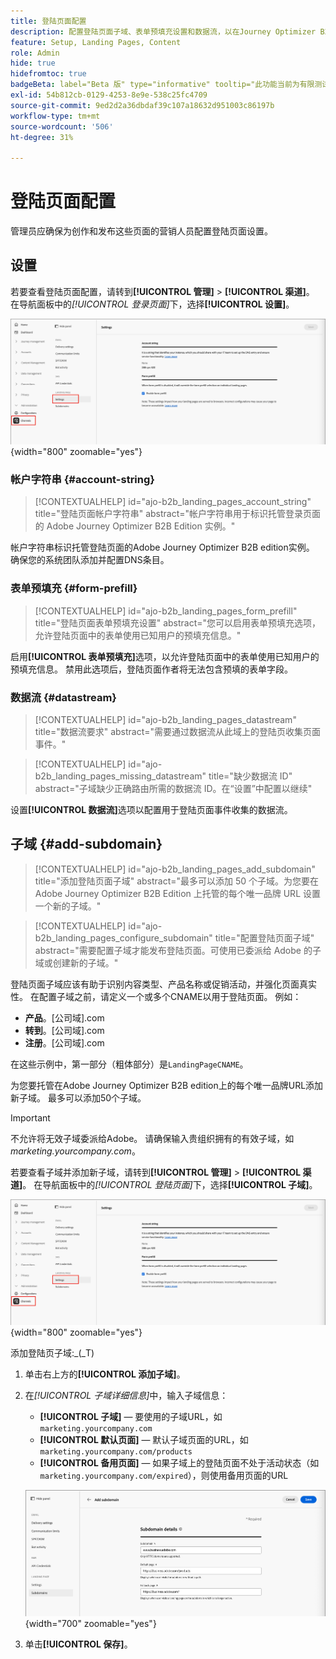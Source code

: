 ```yaml
---
title: 登陆页面配置
description: 配置登陆页面子域、表单预填充设置和数据流，以在Journey Optimizer B2B edition中启用营销活动网页发布。
feature: Setup, Landing Pages, Content
role: Admin
hide: true
hidefromtoc: true
badgeBeta: label="Beta 版" type="informative" tooltip="此功能当前为有限测试版"
exl-id: 54b812cb-0129-4253-8e9e-538c25fc4709
source-git-commit: 9ed2d2a36dbdaf39c107a18632d951003c86197b
workflow-type: tm+mt
source-wordcount: '506'
ht-degree: 31%

---
```


# 登陆页面配置

管理员应确保为创作和发布这些页面的营销人员配置登陆页面设置。

## 设置

若要查看登陆页面配置，请转到&#x200B;**[!UICONTROL 管理]** > **[!UICONTROL 渠道]**。 在导航面板中的&#x200B;_[!UICONTROL 登录页面]_&#x200B;下，选择&#x200B;**[!UICONTROL 设置]**。

![登陆页面设置](./assets/config-landing-pages-settings.png){width="800" zoomable="yes"}

### 帐户字符串 {#account-string}

>[!CONTEXTUALHELP]
>id="ajo-b2b_landing_pages_account_string"
>title="登陆页面帐户字符串"
>abstract="帐户字符串用于标识托管登录页面的 Adobe Journey Optimizer B2B Edition 实例。"

帐户字符串标识托管登陆页面的Adobe Journey Optimizer B2B edition实例。 确保您的系统团队添加并配置DNS条目。

### 表单预填充 {#form-prefill}

>[!CONTEXTUALHELP]
>id="ajo-b2b_landing_pages_form_prefill"
>title="登陆页面表单预填充设置"
>abstract="您可以启用表单预填充选项，允许登陆页面中的表单使用已知用户的预填充信息。"

启用&#x200B;**[!UICONTROL 表单预填充]**&#x200B;选项，以允许登陆页面中的表单使用已知用户的预填充信息。 禁用此选项后，登陆页面作者将无法包含预填的表单字段。

### 数据流 {#datastream}

>[!CONTEXTUALHELP]
>id="ajo-b2b_landing_pages_datastream"
>title="数据流要求"
>abstract="需要通过数据流从此域上的登陆页收集页面事件。"

>[!CONTEXTUALHELP]
>id="ajo-b2b_landing_pages_missing_datastream"
>title="缺少数据流 ID"
>abstract="子域缺少正确路由所需的数据流 ID。在“设置”中配置以继续"

设置&#x200B;**[!UICONTROL 数据流]**&#x200B;选项以配置用于登陆页面事件收集的数据流。

## 子域 {#add-subdomain}

>[!CONTEXTUALHELP]
>id="ajo-b2b_landing_pages_add_subdomain"
>title="添加登陆页面子域"
>abstract="最多可以添加 50 个子域。为您要在 Adobe Journey Optimizer B2B Edition 上托管的每个唯一品牌 URL 设置一个新的子域。"

>[!CONTEXTUALHELP]
>id="ajo-b2b_landing_pages_configure_subdomain"
>title="配置登陆页面子域"
>abstract="需要配置子域才能发布登陆页面。可使用已委派给 Adobe 的子域或创建新的子域。"

登陆页面子域应该有助于识别内容类型、产品名称或促销活动，并强化页面真实性。 在配置子域之前，请定义一个或多个CNAME以用于登陆页面。 例如：

* **产品**。[公司域].com
* **转到**。[公司域].com
* **注册**。[公司域].com

在这些示例中，第一部分（粗体部分）是`LandingPageCNAME`。

为您要托管在Adobe Journey Optimizer B2B edition上的每个唯一品牌URL添加新子域。 最多可以添加50个子域。

>[!IMPORTANT]
>
>不允许将无效子域委派给Adobe。 请确保输入贵组织拥有的有效子域，如&#x200B;_marketing.yourcompany.com_。

若要查看子域并添加新子域，请转到&#x200B;**[!UICONTROL 管理]** > **[!UICONTROL 渠道]**。 在导航面板中的&#x200B;_[!UICONTROL 登陆页面]_&#x200B;下，选择&#x200B;**[!UICONTROL 子域]**。

![登陆页面子域](./assets/config-landing-pages-settings.png){width="800" zoomable="yes"}

添加登陆页子域&#x200B;:_(_T)

1. 单击右上方的&#x200B;**[!UICONTROL 添加子域]**。

1. 在&#x200B;_[!UICONTROL 子域详细信息]_&#x200B;中，输入子域信息：

   * **[!UICONTROL 子域]** — 要使用的子域URL，如`marketing.yourcompany.com`
   * **[!UICONTROL 默认页面]** — 默认子域页面的URL，如`marketing.yourcompany.com/products`
   * **[!UICONTROL 备用页面]** — 如果子域上的登陆页面不处于活动状态（如`marketing.yourcompany.com/expired`），则使用备用页面的URL

   ![添加登陆页面子域](./assets/config-landing-pages-add-subdomain.png){width="700" zoomable="yes"}

1. 单击&#x200B;**[!UICONTROL 保存]**。
